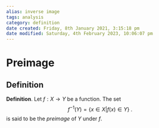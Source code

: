```yaml
---
alias: inverse image
tags: analysis
category: definition
date created: Friday, 8th January 2021, 3:15:18 pm
date modified: Saturday, 4th February 2023, 10:06:07 pm
---
```

# Preimage

## Definition

**Definition**. Let $f:X\to Y$ be a function. The set $$f^{-1}(Y)=\{x\in X|f(x)\in Y\}\;.$$ is said to be the _preimage_ of $Y$ under $f$.